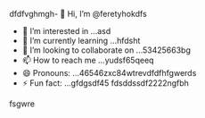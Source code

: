 dfdfvghmgh- 👋 Hi, I’m @feretyhokdfs
- 👀 I’m interested in ...asd
- 🌱 I’m currently learning ...hfdsht
- 💞️ I’m looking to collaborate on ...53425663bg
- 📫 How to reach me ...yudsf65qeeq
- 😄 Pronouns: ...46546zxc84wtrevdfdfhfgwerds
- ⚡ Fun fact: ...gfdgsdf45
  fdsddssdf2222ngfbh
<!---sffsd,u,xcv25bgffg
feretyhok/feretyhok is a ✨ special ✨ repositorвіаy because its `READM4E.md` (th65365is file) appearwws on your GitHub profile.
You can click the Preview link to take a look at your changes.sdfsf
--->fsgwre
